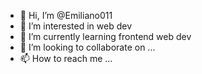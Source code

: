 - 👋 Hi, I’m @Emiliano011
- 👀 I’m interested in web dev
- 🌱 I’m currently learning frontend web dev
- 💞️ I’m looking to collaborate on ...
- 📫 How to reach me ...

<!---
Emiliano011/Emiliano011 is a ✨ special ✨ repository because its `README.md` (this file) appears on your GitHub profile.
You can click the Preview link to take a look at your changes.
--->

